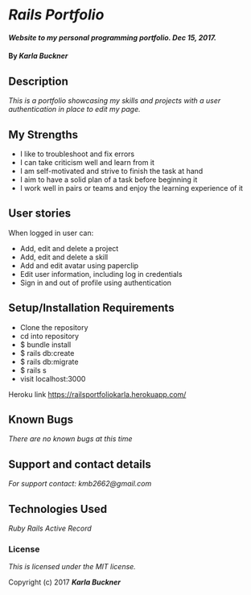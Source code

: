 # _Rails Portfolio_

#### _Website to my personal programming portfolio. Dec 15, 2017._

#### By _**Karla Buckner**_

## Description

_This is a portfolio showcasing my skills and projects with a user authentication in place to edit my page._

## My Strengths

* I like to troubleshoot and fix errors
* I can take criticism well and learn from it
* I am self-motivated and strive to finish the task at hand
* I aim to have a solid plan of a task before beginning it
* I work well in pairs or teams and enjoy the learning experience of it

## User stories

When logged in user can:
* Add, edit and delete a project
* Add, edit and delete a skill
* Add and edit avatar using paperclip
* Edit user information, including log in credentials
* Sign in and out of profile using authentication

## Setup/Installation Requirements

* Clone the repository
* cd into repository
* $ bundle install
* $ rails db:create
* $ rails db:migrate
* $ rails s
* visit localhost:3000

Heroku link https://railsportfoliokarla.herokuapp.com/

## Known Bugs

_There are no known bugs at this time_

## Support and contact details

_For support contact:
  kmb2662@gmail.com_

## Technologies Used

_Ruby_
_Rails_
_Active Record_

### License

*This is licensed under the MIT license.*

Copyright (c) 2017 **_Karla Buckner_**
